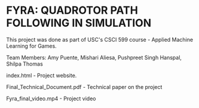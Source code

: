 # FYRA: QUADROTOR PATH FOLLOWING IN SIMULATION

This project was done as part of USC's CSCI 599 course - Applied Machine Learning for Games.

Team Members: Amy Puente, Mishari Aliesa, Pushpreet Singh Hanspal, Shilpa Thomas

index.html - Project website.

Final_Technical_Document.pdf  - Technical paper on the project

Fyra_final_video.mp4 - Project video

